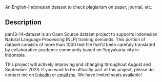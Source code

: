 An English-Indonesian dataset to check plagiarism on paper, journal, etc.

## Description
pan13-14-dataset is an Open Source dataset project to supports indonesian Natural Language Processing (NLP) training demands.  This portion of dataset consists of more than 1000 text file that'd been carefuly translated by collaborative academic community based on Yogyakarta city in Indonesia.

This project will actively improving and changing throughout August and September 2023.
If you want to be officially part of this project, please do contact me on [linkedin](https://www.linkedin.com/in/andhika-rahmanu/) or [email me](mailto:andhika.rahmanu@mail.ugm.ac.id). We have limited seats available!
